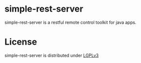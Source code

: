 simple-rest-server
==================

simple-rest-server is a restful remote control toolkit for java apps.

License
=======

simple-rest-server is distributed under [LGPLv3](https://github.com/cismet/simple-rest-server/blob/dev/LICENSE)
